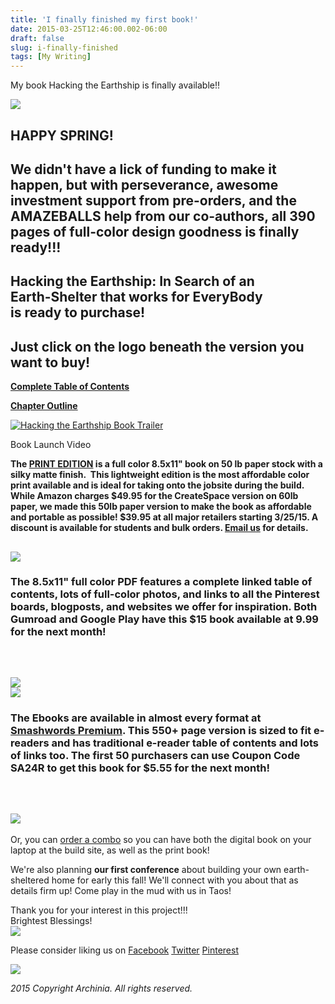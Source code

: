 ```yaml
---
title: 'I finally finished my first book!'
date: 2015-03-25T12:46:00.002-06:00
draft: false
slug: i-finally-finished
tags: [My Writing]
---
```


My book Hacking the Earthship is finally available!!  
  
[![](https://gallery.mailchimp.com/cac2b58a6aa8f0a66e10baffd/images/ab1db676-5905-4ba4-847d-5f301b42e57f.jpg)](http://www.archinia.com/index.php/27-latest-projects/390-hacking-the-earthship)  
  
  
  
  
  
  
  
  
  
  
  
  
  

HAPPY SPRING!
-------------

We didn't have a lick of funding to make it happen, but with perseverance, awesome investment support from pre-orders, and the AMAZEBALLS help from our co-authors, all 390 pages of full-color design goodness is finally ready!!!
-----------------------------------------------------------------------------------------------------------------------------------------------------------------------------------------------------------------------------------

**Hacking the Earthship: In Search of an  
Earth-Shelter that works for EveryBody  
is ready to purchase!**
-----------------------------------------------------------------------------------------------------------

Just click on the logo beneath the version you want to buy!
-----------------------------------------------------------

[**Complete Table of Contents**](http://hackingtheearthship.blogspot.com/2015/03/table-of-contents.html)

[**Chapter Outline**](http://hackingtheearthship.blogspot.com/p/chapter-outline.html)

  

 [![Hacking the Earthship Book Trailer](http://s3.amazonaws.com/gallery.mailchimp.com/video_thumbnails/10b0be481f869dbd878bc8cd5740a074.png)](https://www.youtube.com/watch?v=uIA8Vfk2Mzo "Hacking the Earthship Book Trailer") 

Book Launch Video

**The [PRINT EDITION](http://www.amazon.com/gp/product/0986115525/ref=as_li_tl?ie=UTF8&camp=211189&creative=373489&creativeASIN=0986115525&link_code=as3&tag=archinia-20&linkId=VMAJQNKBV542Z7QV) is a full color 8.5x11" book on 50 lb paper stock with a silky matte finish.  This lightweight edition is the most affordable color print available and is ideal for taking onto the jobsite during the build. While Amazon charges $49.95 for the CreateSpace version on 60lb paper, we made this 50lb paper version to make the book as affordable and portable as possible! $39.95 at all major retailers starting 3/25/15. A discount is available for students and bulk orders. [Email us](mailto:intentiondesign@gmail.com?subject=Bulk%2FStudent%20order%20of%20Hacking%20the%20Earthship&body=Please%20send%20me%20information%20on%20student%20and%20bulk%20orders%20for%20the%20book%20Hacking%20the%20Earthship.) for details.**  
  

[![](https://gallery.mailchimp.com/cac2b58a6aa8f0a66e10baffd/images/696c238b-572c-4a3b-99c2-8a1ab9ee3ced.jpg)](http://www.amazon.com/gp/product/0986115525/ref=as_li_tl?ie=UTF8&camp=211189&creative=373489&creativeASIN=0986115525&link_code=as3&tag=archinia-20&linkId=VMAJQNKBV542Z7QV)
------------------------------------------------------------------------------------------------------------------------------------------------------------------------------------------------------------------------------------------------------------------------------------------

### **The 8.5x11" full color PDF features a complete linked table of contents, lots of full-color photos, and links to all the Pinterest boards, blogposts, and websites we offer for inspiration. Both Gumroad and Google Play have this $15 book available at 9.99 for the next month!**

   

**[![](https://gallery.mailchimp.com/cac2b58a6aa8f0a66e10baffd/images/9bbc660c-0da1-4177-89d5-524bb09a6d14.png)](https://gum.co/HackingTheEarthship/999deal)  
[![](https://gallery.mailchimp.com/cac2b58a6aa8f0a66e10baffd/images/66446981-96c3-4993-9019-831cccb524bd.png)](https://play.google.com/store/books/details/Rachel_Preston_Prinz_Hacking_the_Earthship?id=Dop3BwAAQBAJ)**
---------------------------------------------------------------------------------------------------------------------------------------------------------------------------------------------------------------------------------------------------------------------------------------------------------------------------------------------------------------------------------------

### The Ebooks are available in almost every format at [Smashwords Premium](https://www.smashwords.com/books/view/524721). This 550+ page version is sized to fit e-readers and has traditional e-reader table of contents and lots of links too. The first 50 purchasers can use Coupon Code SA24R to get this book for $5.55 for the next month!

   

[![](https://gallery.mailchimp.com/cac2b58a6aa8f0a66e10baffd/images/ba05f850-d674-45b2-ba43-a69930787798.png)](https://www.smashwords.com/books/view/524721)
------------------------------------------------------------------------------------------------------------------------------------------------------------

Or, you can [order a combo](https://www.paypal.com/cgi-bin/webscr?cmd=_s-xclick&hosted_button_id=QGZDYEHZZMJ32) so you can have both the digital book on your laptop at the build site, as well as the print book!

  

  
  
We're also planning **our first conference** about building your own earth-sheltered home for early this fall! We'll connect with you about that as details firm up! Come play in the mud with us in Taos!  
  
Thank you for your interest in this project!!!  
Brightest Blessings!  
![](https://gallery.mailchimp.com/cac2b58a6aa8f0a66e10baffd/images/3ba12d1a-75c1-4c28-b908-408fa2cdf5ad.jpg)  

Please consider liking us on [Facebook](https://www.facebook.com/ArchiniaDesign) [Twitter](https://twitter.com/Archinia) [Pinterest](https://www.pinterest.com/archinia/)

![](https://gallery.mailchimp.com/cac2b58a6aa8f0a66e10baffd/images/8a403b6f-f231-42ca-97b3-5e173ab2f32f.jpg)

_2015 Copyright Archinia. All rights reserved._